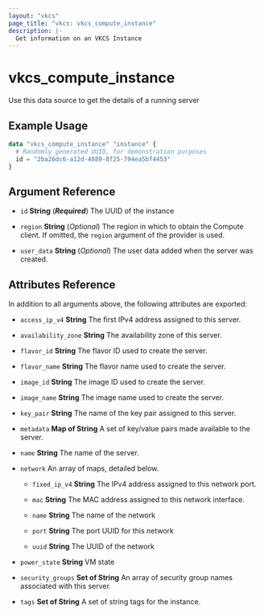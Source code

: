 ```yaml
---
layout: "vkcs"
page_title: "vkcs: vkcs_compute_instance"
description: |-
  Get information on an VKCS Instance
---
```


# vkcs_compute_instance

Use this data source to get the details of a running server

## Example Usage

```terraform
data "vkcs_compute_instance" "instance" {
  # Randomly generated UUID, for demonstration purposes
  id = "2ba26dc6-a12d-4889-8f25-794ea5bf4453"
}
```

## Argument Reference
- `id` **String** (***Required***) The UUID of the instance

- `region` **String** (*Optional*) The region in which to obtain the Compute client. If omitted, the `region` argument of the provider is used.

- `user_data` **String** (*Optional*) The user data added when the server was created.


## Attributes Reference
In addition to all arguments above, the following attributes are exported:
- `access_ip_v4` **String** The first IPv4 address assigned to this server.

- `availability_zone` **String** The availability zone of this server.

- `flavor_id` **String** The flavor ID used to create the server.

- `flavor_name` **String** The flavor name used to create the server.

- `image_id` **String** The image ID used to create the server.

- `image_name` **String** The image name used to create the server.

- `key_pair` **String** The name of the key pair assigned to this server.

- `metadata` <strong>Map of </strong>**String** A set of key/value pairs made available to the server.

- `name` **String** The name of the server.

- `network`  An array of maps, detailed below.
  - `fixed_ip_v4` **String** The IPv4 address assigned to this network port.

  - `mac` **String** The MAC address assigned to this network interface.

  - `name` **String** The name of the network

  - `port` **String** The port UUID for this network

  - `uuid` **String** The UUID of the network

- `power_state` **String** VM state

- `security_groups` <strong>Set of </strong>**String** An array of security group names associated with this server.

- `tags` <strong>Set of </strong>**String** A set of string tags for the instance.


